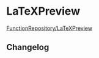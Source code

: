 # LaTeXPreview

[FunctionRepository/LaTeXPreview](https://resources.wolframcloud.com/FunctionRepository/resources/LaTeXPreview)

## Changelog

